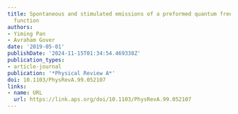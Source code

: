 ```yaml
---
title: Spontaneous and stimulated emissions of a preformed quantum free-electron wave
  function
authors:
- Yiming Pan
- Avraham Gover
date: '2019-05-01'
publishDate: '2024-11-15T01:34:54.469338Z'
publication_types:
- article-journal
publication: '*Physical Review A*'
doi: 10.1103/PhysRevA.99.052107
links:
- name: URL
  url: https://link.aps.org/doi/10.1103/PhysRevA.99.052107
---
```

